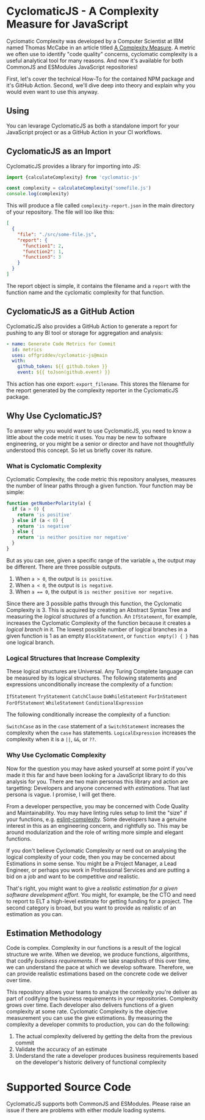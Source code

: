 # CyclomaticJS - A Complexity Measure for JavaScript

Cyclomatic Complexity was developed by a Computer Scientist at IBM named Thomas McCabe in an article titled [A Complexity Measure](https://ieeexplore.ieee.org/document/1702388). A metric we often use to identify "code quality" concerns, cyclomatic complexity is a useful analytical tool for many reasons. And now it's available for both CommonJS and ESModules JavaScript repositories!

First, let's cover the technical How-To for the contained NPM package and it's GitHub Action. Second, we'll dive deep into theory and explain why you would even want to use this anyway.

## Using

You can levarage CyclomaticJS as both a standalone import for your JavaScript project or as a GitHub Action in your CI workflows.

## CyclomaticJS as an Import

CyclomaticJS provides a library for importing into JS:

```javascript
import {calculateComplexity} from 'cyclomatic-js'

const complexity = calculateComplexity('somefile.js')
console.log(complexity)
```

This will produce a file called `complexity-report.json` in the main directory of your repository. The file will loo like this:

```json
[
  {
    "file": "./src/some-file.js",
    "report": {
      "function1": 2,
      "function2": 1,
      "function3": 3
    }
  }
]
```

The report object is simple, it contains the filename and a `report` with the function name and the cyclomatic complexity for that function.

## CyclomaticJS as a GitHub Action

CyclomaticJS also provides a GitHub Action to generate a report for pushing to any BI tool or storage for aggregation and analysis:

```yml
- name: Generate Code Metrics for Commit
  id: metrics
  uses: offgriddev/cyclomatic-js@main
  with:
    github_token: ${{ github.token }}
    event: ${{ toJson(github.event) }}
```

This action has one export: `export_filename`. This stores the filename for the report generated by the complexity reporter in the CyclomaticJS package.

## Why Use CyclomaticJS?

To answer why you would want to use CyclomaticJS, you need to know a little about the code metric it uses. You may be new to software engineering, or you might be a senior or director and have not thoughtfully understood this concept. So let us briefly cover its nature.

### What is Cyclomatic Complexity

Cyclomatic Complexity, the code metric this repository analyses, measures the number of linear paths through a given function. Your function may be simple:

```javascript
function getNumberPolarity(a) {
  if (a > 0) {
    return 'is positive'
  } else if (a < 0) {
    return 'is negative'
  } else {
    return 'is neither positive nor negative'
  }
}
```

But as you can see, given a specific range of the variable `a`, the output may be different. There are three possible outputs.

1. When `a > 0`, the output is `is positive`.
2. When `a < 0`, the output is `is negative`.
3. When `a == 0`, the output is `is neither positive nor negative`.

Since there are 3 possible paths through this function, the Cyclomatic Complexity is 3. This is acquired by creating an Abstract Syntax Tree and measuring the _logical structures_ of a function. An `IfStatement`, for example, increases the Cyclomatic Complexity of the function because it creates a _logical branch_ in it. The lowest possible number of logical branches in a given function is 1 as an empty `BlockStatement`, or `function empty() { }` has one logical branch.

### Logical Structures that Increase Complexity

These logical structures are Universal. Any Turing Complete language can be measured by its logical structures. The following statements and expressions unconditionally increase the complexity of a function:

`IfStatement`
`TryStatement`
`CatchClause`
`DoWhileStatement`
`ForInStatement`
`ForOfStatement`
`WhileStatement`
`ConditionalExpression`

The following conditionally increase the complexity of a function:

`SwitchCase` as in the `case` statement of a `SwitchStatement` increases the complexity when the `case` has statements.
`LogicalExpression` increases the complexity when it is a `||`, `&&`, or `??`.

### Why Use Cyclomatic Complexity

Now for the question you may have asked yourself at some point if you've made it this far and have been looking for a JavaScript library to do this analysis for you. There are two main personas this library and action are targetting: Developers and anyone concerned with _estimations_. That last persona is vague. I promise, I will get there.

From a developer perspective, you may be concerned with Code Quality and Maintainability. You may have linting rules setup to limit the "size" if your functions, e.g. [eslint-complexity](https://eslint.org/docs/latest/rules/complexity). Some developers have a genuine interest in this as an engineering concern, and rightfully so. This may be around modularization and the role of writing more simple and elegant functions.

If you don't believe Cyclomatic Complexity or nerd out on analysing the logical complexity of your code, then you may be concerned about Estimations in some sense. You might be a Project Manager, a Lead Engineer, or perhaps you work in Professional Services and are putting a bid on a job and want to be competitive _and_ realistic.

That's right, you might want to give a _realistic estimation for a given software development effort_. You might, for example, be the CTO and need to report to ELT a high-level estimate for getting funding for a project. The second category is broad, but you want to provide as realistic of an estimation as you can.

## Estimation Methodology

Code is complex. Complexity in our functions is a result of the logical structure we write. When we develop, we produce functions, algorithms, that codify _business requirements_. If we take snapshots of this over time, we can understand the pace at which we develop software. Therefore, we can provide realistic estimations based on the concrete code we deliver over time.

This repository allows your teams to analyze the comlexity you're deliver as part of codifying the business requirements in your repositories. Complexity grows over time. Each developer also delivers functions of a given complexity at some rate. Cyclomatic Complexity is the objective measurement you can use the give estimations. By measuring the complexity a developer commits to production, you can do the following:

1. The actual complexity delivered by getting the delta from the previous commit
2. Validate the accuracy of an estimate
3. Understand the rate a developer produces business requirements based on the developer's historic delivery of functional complexity

# Supported Source Code

CyclomaticJS supports both CommonJS and ESModules. Please raise an issue if there are problems with either module loading systems.
